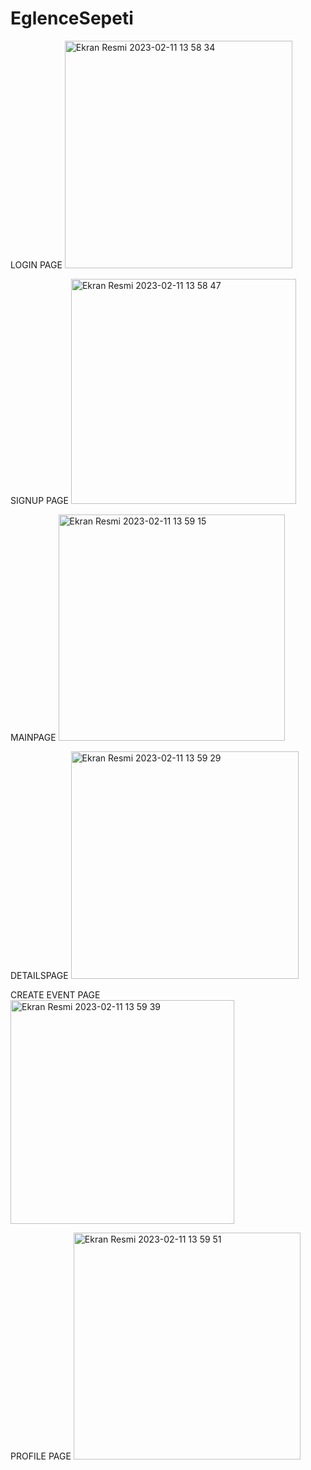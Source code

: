 # EglenceSepeti

LOGIN PAGE
<img width="364" alt="Ekran Resmi 2023-02-11 13 58 34" src="https://user-images.githubusercontent.com/74858113/218268838-a5027b34-3473-41a4-b8c7-a2daff83a28b.png">

SIGNUP PAGE
<img width="360" alt="Ekran Resmi 2023-02-11 13 58 47" src="https://user-images.githubusercontent.com/74858113/218268883-5e8b4c01-6a8c-4f2c-85db-8af0fdce04ea.png">

MAINPAGE
<img width="362" alt="Ekran Resmi 2023-02-11 13 59 15" src="https://user-images.githubusercontent.com/74858113/218268956-90f02471-3fb3-479c-90b6-3e11a11fa5ce.png">

DETAILSPAGE
<img width="364" alt="Ekran Resmi 2023-02-11 13 59 29" src="https://user-images.githubusercontent.com/74858113/218268975-1b911de3-bc0a-4995-83ea-aeef2465db32.png">

CREATE EVENT PAGE
<img width="358" alt="Ekran Resmi 2023-02-11 13 59 39" src="https://user-images.githubusercontent.com/74858113/218268988-09cd83a9-9426-4f4f-84f6-99cb93a2a4d9.png">

PROFILE PAGE
<img width="363" alt="Ekran Resmi 2023-02-11 13 59 51" src="https://user-images.githubusercontent.com/74858113/218268995-a3987ed1-1b68-4095-ae94-e3335eb27f37.png">




